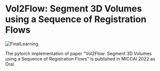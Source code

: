 # Vol2Flow: Segment 3D Volumes using a Sequence of Registration Flows

![FinalLearning](https://user-images.githubusercontent.com/70052073/176658628-fcca260a-73c0-4388-9434-2bbf72fe11d8.png)

The pytorch implementation of paper "Vol2Flow: Segment 3D Volumes using a Sequence of Registration Flows" is published in MICCAI 2022 as Oral.
